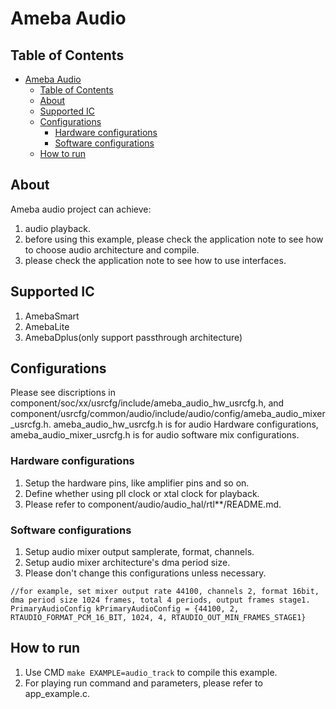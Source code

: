 # Ameba Audio

## Table of Contents

- [Ameba Audio](#ameba-audio)
	- [Table of Contents](#table-of-contents)
	- [About ](#about-)
	- [Supported IC ](#supported-ic-)
	- [Configurations ](#configurations-)
		- [Hardware configurations](#hardware-configurations)
		- [Software configurations](#software-configurations)
	- [How to run ](#how-to-run-)

## About <a name = "about"></a>

Ameba audio project can achieve:
1. audio playback.
2. before using this example, please check the application note to see how to choose audio architecture and compile.
3. please check the application note to see how to use interfaces.

## Supported IC <a name = "supported-ic"></a>
1. AmebaSmart
2. AmebaLite
3. AmebaDplus(only support passthrough architecture)

## Configurations <a name = "configurations"></a>

Please see discriptions in component/soc/xx/usrcfg/include/ameba_audio_hw_usrcfg.h, and component/usrcfg/common/audio/include/audio/config/ameba_audio_mixer_usrcfg.h.
ameba_audio_hw_usrcfg.h is for audio Hardware configurations, ameba_audio_mixer_usrcfg.h is for audio software mix configurations.

### Hardware configurations

1. Setup the hardware pins, like amplifier pins and so on.
2. Define whether using pll clock or xtal clock for playback.
3. Please refer to component/audio/audio_hal/rtl**/README.md.

### Software configurations

1. Setup audio mixer output samplerate, format, channels.
2. Setup audio mixer architecture's dma period size.
3. Please don't change this configurations unless necessary.

```
//for example, set mixer output rate 44100, channels 2, format 16bit, dma period size 1024 frames, total 4 periods, output frames stage1.
PrimaryAudioConfig kPrimaryAudioConfig = {44100, 2, RTAUDIO_FORMAT_PCM_16_BIT, 1024, 4, RTAUDIO_OUT_MIN_FRAMES_STAGE1}
```

## How to run <a name = "How to run"></a>
1. Use CMD `make EXAMPLE=audio_track` to compile this example.
2. For playing run command and parameters, please refer to app_example.c.
